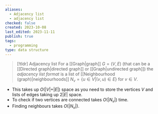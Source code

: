 ```yaml
---
aliases:
  - Adjacency list
  - adjacency list
checked: false
created: 2023-10-08
last_edited: 2023-11-11
publish: true
tags:
  - programming
type: data structure
---
```

>[!tldr] Adjacency list
>For a [[Graph|graph]] $G = (V,E)$ (that can be a [[Directed graph|directed graph]] or [[Graph|undirected graph]]) the *adjacency list format* is a list of [[Neighbourhood (graph)|neighbourhoods]] $N_v = \{u \in V \vert (v,u) \in E\}$ for $v \in V$.
>

- This takes up $O(\vert V \vert + \vert E \vert)$ space as you need to store the vertices $V$ and lists of edges taking up $2\vert E \vert$ space.
- To check if two vertices are connected takes $O(\vert N_v \vert)$ time.
- Finding neighbours takes $O(\vert N_v \vert)$.
